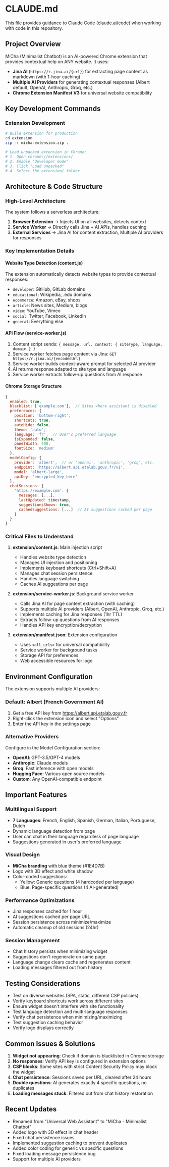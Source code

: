 # CLAUDE.md

This file provides guidance to Claude Code (claude.ai/code) when working with code in this repository.

## Project Overview

MiCha (Minimalist Chatbot) is an AI-powered Chrome extension that provides contextual help on ANY website. It uses:
- **Jina AI** (`https://r.jina.ai/{url}`) for extracting page content as markdown (with 1-hour caching)
- **Multiple AI Providers** for generating contextual responses (Albert default, OpenAI, Anthropic, Groq, etc.)
- **Chrome Extension Manifest V3** for universal website compatibility

## Key Development Commands

### Extension Development
```bash
# Build extension for production
cd extension
zip -r micha-extension.zip .

# Load unpacked extension in Chrome:
# 1. Open chrome://extensions/
# 2. Enable "Developer mode"
# 3. Click "Load unpacked"
# 4. Select the extension/ folder
```

## Architecture & Code Structure

### High-Level Architecture
The system follows a serverless architecture:
1. **Browser Extension** → Injects UI on all websites, detects context
2. **Service Worker** → Directly calls Jina + AI APIs, handles caching
3. **External Services** → Jina AI for content extraction, Multiple AI providers for responses

### Key Implementation Details

#### Website Type Detection (content.js)
The extension automatically detects website types to provide contextual responses:
- `developer`: GitHub, GitLab domains
- `educational`: Wikipedia, .edu domains  
- `ecommerce`: Amazon, eBay, shops
- `article`: News sites, Medium, blogs
- `video`: YouTube, Vimeo
- `social`: Twitter, Facebook, LinkedIn
- `general`: Everything else

#### API Flow (service-worker.js)
1. Content script sends: `{ message, url, context: { siteType, language, domain } }`
2. Service worker fetches page content via Jina: `GET https://r.jina.ai/{encodedUrl}`
3. Service worker builds context-aware prompt for selected AI provider
4. AI returns response adapted to site type and language
5. Service worker extracts follow-up questions from AI response

#### Chrome Storage Structure
```javascript
{
  enabled: true,
  blacklist: ['example.com'],  // Sites where assistant is disabled
  preferences: {
    position: 'bottom-right',
    shortcuts: true,
    autoHide: false,
    theme: 'auto',
    language: 'fr',  // User's preferred language
    isExpanded: false,
    panelWidth: 400,
    fontSize: 'medium'
  },
  modelConfig: {
    provider: 'albert',  // or 'openai', 'anthropic', 'groq', etc.
    endpoint: 'https://albert.api.etalab.gouv.fr/v1',
    model: 'albert-large',
    apiKey: 'encrypted_key_here'
  },
  chatSessions: {
    'https://example.com': {
      messages: [...],
      lastUpdated: timestamp,
      suggestionsShown: true,
      cachedSuggestions: [...]  // AI suggestions cached per page
    }
  }
}
```

### Critical Files to Understand

1. **extension/content.js**: Main injection script
   - Handles website type detection
   - Manages UI injection and positioning
   - Implements keyboard shortcuts (Ctrl+Shift+A)
   - Manages chat session persistence
   - Handles language switching
   - Caches AI suggestions per page

2. **extension/service-worker.js**: Background service worker
   - Calls Jina AI for page content extraction (with caching)
   - Supports multiple AI providers (Albert, OpenAI, Anthropic, Groq, etc.)
   - Implements caching for Jina responses (1hr TTL)
   - Extracts follow-up questions from AI responses
   - Handles API key encryption/decryption

3. **extension/manifest.json**: Extension configuration
   - Uses `<all_urls>` for universal compatibility
   - Service worker for background tasks
   - Storage API for preferences
   - Web accessible resources for logo

## Environment Configuration

The extension supports multiple AI providers:

### Default: Albert (French Government AI)
1. Get a free API key from https://albert.api.etalab.gouv.fr
2. Right-click the extension icon and select "Options"
3. Enter the API key in the settings page

### Alternative Providers
Configure in the Model Configuration section:
- **OpenAI**: GPT-3.5/GPT-4 models
- **Anthropic**: Claude models
- **Groq**: Fast inference with open models
- **Hugging Face**: Various open source models
- **Custom**: Any OpenAI-compatible endpoint

## Important Features

### Multilingual Support
- **7 Languages**: French, English, Spanish, German, Italian, Portuguese, Dutch
- Dynamic language detection from page
- User can chat in their language regardless of page language
- Suggestions generated in user's preferred language

### Visual Design
- **MiCha branding** with blue theme (#1E4D7B)
- Logo with 3D effect and white shadow
- Color-coded suggestions:
  - Yellow: Generic questions (4 hardcoded per language)
  - Blue: Page-specific questions (4 AI-generated)

### Performance Optimizations
- Jina responses cached for 1 hour
- AI suggestions cached per page URL
- Session persistence across minimize/maximize
- Automatic cleanup of old sessions (24hr)

### Session Management
- Chat history persists when minimizing widget
- Suggestions don't regenerate on same page
- Language change clears cache and regenerates content
- Loading messages filtered out from history

## Testing Considerations

- Test on diverse websites (SPA, static, different CSP policies)
- Verify keyboard shortcuts work across different sites
- Ensure widget doesn't interfere with site functionality
- Test language detection and multi-language responses
- Verify chat persistence when minimizing/maximizing
- Test suggestion caching behavior
- Verify logo displays correctly

## Common Issues & Solutions

1. **Widget not appearing**: Check if domain is blacklisted in Chrome storage
2. **No responses**: Verify API key is configured in extension options
3. **CSP blocks**: Some sites with strict Content Security Policy may block the widget
4. **Chat persistence**: Sessions saved per URL, cleared after 24 hours
5. **Double questions**: AI generates exactly 4 specific questions, no duplicates
6. **Loading messages stuck**: Filtered out from chat history restoration

## Recent Updates

- Renamed from "Universal Web Assistant" to "MiCha - Minimalist Chatbot"
- Added logo with 3D effect in chat header
- Fixed chat persistence issues
- Implemented suggestion caching to prevent duplicates
- Added color coding for generic vs specific questions
- Fixed loading message persistence bug
- Support for multiple AI providers